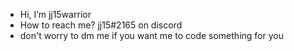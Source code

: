 - Hi, I’m jj15warrior
- How to reach me? jj15#2165 on discord
- don't worry to dm me if you want me to code something for you

